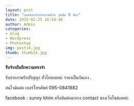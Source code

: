 ```yaml
---
layout: post
title: "เทคนิคการถ่ายภาพด้วย จุดตัด 9 ช่อง"
date: 2015-02-25 16:54:46
author: Admin
categories: 
- blog 
- Wordpress
- Photoshop
img: post14.jpg
thumb: thumb14.jpg
---
```

<b>รับจ้างบันทึกความทรงจำ</b>

รับถ่ายภาพรับปริญญา ทั่วไทยเลยค่ะ ราคาเป็นกันเอง .

สนใจติดต่อ เบอร์โทรศัพท์ 095-0841882

facebook : sunny khim หรือติดต่อมาทาง contact ของเว็บไซต์เลยค่ะ


 <!--more-->


[hampden]: https://github.com/jekyll/jekyll